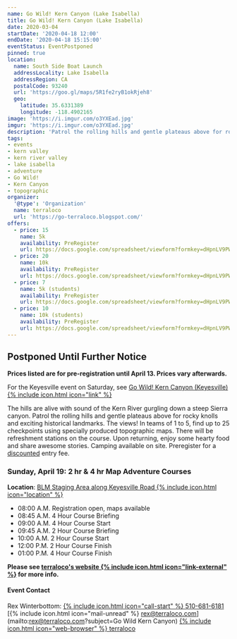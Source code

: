 ```yaml
---
name: Go Wild! Kern Canyon (Lake Isabella)
title: Go Wild! Kern Canyon (Lake Isabella)
date: 2020-03-04
startDate: '2020-04-18 12:00'
endDate: '2020-04-18 15:15:00'
eventStatus: EventPostponed
pinned: true
location:
  name: South Side Boat Launch
  addressLocality: Lake Isabella
  addressRegion: CA
  postalCode: 93240
  url: 'https://goo.gl/maps/5R1fe2ryB1okRjeh8'
  geo:
    latitude: 35.6331389
    longitude: -118.4902165
image: 'https://i.imgur.com/o3YXEad.jpg'
imgur: 'https://i.imgur.com/o3YXEad.jpg'
description: 'Patrol the rolling hills and gentle plateaus above for rocky knolls and exciting historical landmarks. In teams of 1 to 5, find up to 25 checkpoints using specially produced topographic maps.'
tags:
- events
- kern valley
- kern river valley
- lake isabella
- adventure
- Go Wild!
- Kern Canyon
- topographic
organizer:
  '@type': 'Organization'
  name: terraloco
  url: 'https://go-terraloco.blogspot.com/'
offers:
  - price: 15
    name: 5k
    availability: PreRegister
    url: https://docs.google.com/spreadsheet/viewform?formkey=dHpnLV9PWFFzLUV2WkRwekV5TURjdnc6MQ&ifq
  - price: 20
    name: 10k
    availability: PreRegister
    url: https://docs.google.com/spreadsheet/viewform?formkey=dHpnLV9PWFFzLUV2WkRwekV5TURjdnc6MQ&ifq
  - price: 7
    name: 5k (students)
    availability: PreRegister
    url: https://docs.google.com/spreadsheet/viewform?formkey=dHpnLV9PWFFzLUV2WkRwekV5TURjdnc6MQ&ifq
  - price: 10
    name: 10k (students)
    availability: PreRegister
    url: https://docs.google.com/spreadsheet/viewform?formkey=dHpnLV9PWFFzLUV2WkRwekV5TURjdnc6MQ&ifq
---
```

## Postponed Until Further Notice
**Prices listed are for pre-registration until April 13. Prices vary afterwards.**

For the Keyesville event on Saturday, see [Go Wild! Kern Canyon (Keyesville) {% include icon.html icon="link" %}](/events/2020-go-wild-kern-canyon-2/)

The hills are alive with sound of the Kern River gurgling down a steep Sierra canyon.
Patrol the rolling hills and gentle plateaus above for rocky knolls and exciting
historical landmarks. The views!  In teams of 1 to 5, find up to 25 checkpoints
using specially produced topographic maps. There will be refreshment stations on
the course. Upon returning, enjoy some hearty food and share awesome stories.
Camping available on site. Preregister for a [discounted](https://docs.google.com/spreadsheet/viewform?formkey=dHpnLV9PWFFzLUV2WkRwekV5TURjdnc6MQ&ifq) entry fee.

### Sunday, April 19: 2 hr & 4 hr Map Adventure Courses
**Location**: [BLM Staging Area along Keyesville Road {% include icon.html icon="location" %}](https://goo.gl/maps/5R1fe2ryB1okRjeh8)

- 08:00 A.M. Registration open, maps available
- 08:45 A.M. 4 Hour Course Briefing
- 09:00 A.M. 4 Hour Course Start
- 09:45 A.M. 2 Hour Course Briefing
- 10:00 A.M. 2 Hour Course Start
- 12:00 P.M. 2 Hour Course Finish
- 01:00 P.M. 4 Hour Course Finish

**Please see [terraloco's website {% include icon.html icon="link-external" %}](https://go-terraloco.blogspot.com/2020/01/0418-19-kern-canyon.html) for more info.**

####  Event Contact
Rex Winterbottom: [{% include icon.html icon="call-start" %} 510-681-6181](tel:+1-510-681-6181)
[{% include icon.html icon="mail-unread" %} rex@terraloco.com](mailto:rex@terraloco.com?subject=Go Wild Kern Canyon)
[{% include icon.html icon="web-browser" %} terraloco](https://go-terraloco.blogspot.com)
